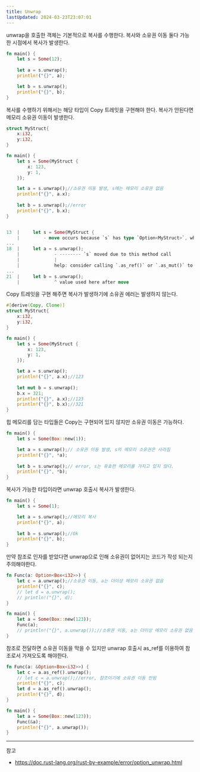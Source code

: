 ```yaml
---
title: Unwrap
lastUpdated: 2024-03-23T23:07:01
---
```

unwrap을 호출한 객체는 기본적으로 복사를 수행한다. 복사와 소유권 이동 둘다 가능한 시점에서 복사가 발생한다.

```rust
fn main() {
    let s = Some(12);
    
    let a = s.unwrap();
    println!("{}", a);

    let b = s.unwrap();
    println!("{}", b);    
}
```

복사를 수행하기 위해서는 해당 타입이 Copy 트레잇을 구현해야 한다. 복사가 안된다면 메모리 소유권 이동이 발생한다.

```rust
struct MyStruct{
    x:i32,
    y:i32,
}

fn main() {
    let s = Some(MyStruct {
        x: 123,
        y: 1,
    });

    let a = s.unwrap();//소유권 이동 발생, s에는 메모리 소유권 없음
    println!("{}", a.x);
    
    let b = s.unwrap();//error
    println!("{}", b.x);
}


13  |     let s = Some(MyStruct {
    |         - move occurs because `s` has type `Option<MyStruct>`, which does not implement the `Copy` trait
...
18  |     let a = s.unwrap();
    |             - -------- `s` moved due to this method call
    |             |
    |             help: consider calling `.as_ref()` or `.as_mut()` to borrow the type's contents
...
21  |     let b = s.unwrap();
    |             ^ value used here after move
```

Copy 트레잇을 구현 해주면 복사가 발생하기에 소유권 에러는 발생하지 않는다.

```rust
#[derive(Copy, Clone)]
struct MyStruct{
    x:i32,
    y:i32,
}

fn main() {
    let s = Some(MyStruct {
        x: 123,
        y: 1,
    });

    let a = s.unwrap();
    println!("{}", a.x);//123
    
    let mut b = s.unwrap();
    b.x = 321;
    println!("{}", a.x);//123
    println!("{}", b.x);//321
}
```

힙 메모리를 담는 타입들은 Copy는 구현되어 있지 않지만 소유권 이동은 가능하다.

```rust
fn main() {
    let s = Some(Box::new(1));

    let a = s.unwrap();// 소유권 이동 발생, s의 메모리 소유권은 사라짐
    println!("{}", *a);
    
    let b = s.unwrap();// error, s는 유효한 메모리를 가지고 있지 않다.
    println!("{}", *b);
}
```

복사가 가능한 타입이라면 unwrap 호출시 복사가 발생한다.

```rust
fn main() {
    let s = Some(1);

    let a = s.unwrap();//메모리 복사
    println!("{}", a);
    
    let b = s.unwrap();//Ok
    println!("{}", b);
}
```

만약 참조로 인자를 받았다면 unwrap으로 인해 소유권이 없어지는 코드가 작성 되는지 주의해야한다.

```rust
fn Func(a: Option<Box<i32>>) {
    let c = a.unwrap();//소유권 이동, a는 더이상 메모리 소유권 없음
    println!("{}", c);
    // let d = a.unwrap();
    // println!("{}", d);
}

fn main() {
    let a = Some(Box::new(123));
    Func(a);
    // println!("{}", a.unwrap());//소유권 이동, a는 더이상 메모리 소유권 없음
}
```

참조로 전달하면 소유권 이동을 막을 수 있지만 unwrap 호출시 as_ref를 이용하여 참조로서 가져오도록 해야한다.

```rust
fn Func(a: &Option<Box<i32>>) {
    let c = a.as_ref().unwrap();
    // let c = a.unwrap();//error, 참조이기에 소유권 이동 안됨
    println!("{}", c);
    let d = a.as_ref().unwrap();
    println!("{}", d);    
}

fn main() {
    let a = Some(Box::new(123));
    Func(&a);
    println!("{}", a.unwrap());
}
```

---
참고
- https://doc.rust-lang.org/rust-by-example/error/option_unwrap.html